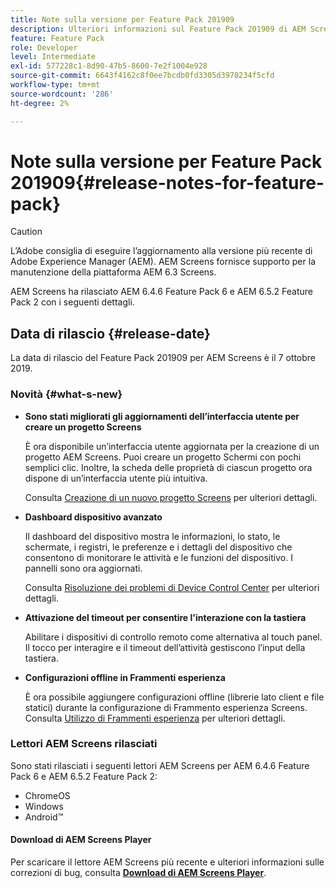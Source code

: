 ```yaml
---
title: Note sulla versione per Feature Pack 201909
description: Ulteriori informazioni sul Feature Pack 201909 di AEM Screens rilasciato il 31 luglio 2019.
feature: Feature Pack
role: Developer
level: Intermediate
exl-id: 577228c1-8d90-47b5-8600-7e2f1004e928
source-git-commit: 6643f4162c8f0ee7bcdb0fd3305d3978234f5cfd
workflow-type: tm+mt
source-wordcount: '286'
ht-degree: 2%

---
```


# Note sulla versione per Feature Pack 201909{#release-notes-for-feature-pack}

>[!CAUTION]
>
>L’Adobe consiglia di eseguire l’aggiornamento alla versione più recente di Adobe Experience Manager (AEM). AEM Screens fornisce supporto per la manutenzione della piattaforma AEM 6.3 Screens.

AEM Screens ha rilasciato AEM 6.4.6 Feature Pack 6 e AEM 6.5.2 Feature Pack 2 con i seguenti dettagli.

## Data di rilascio {#release-date}

La data di rilascio del Feature Pack 201909 per AEM Screens è il 7 ottobre 2019.

### Novità {#what-s-new}

* **Sono stati migliorati gli aggiornamenti dell’interfaccia utente per creare un progetto Screens**

  È ora disponibile un’interfaccia utente aggiornata per la creazione di un progetto AEM Screens. Puoi creare un progetto Schermi con pochi semplici clic. Inoltre, la scheda delle proprietà di ciascun progetto ora dispone di un’interfaccia utente più intuitiva.

  Consulta [Creazione di un nuovo progetto Screens](creating-a-screens-project.md) per ulteriori dettagli.

* **Dashboard dispositivo avanzato**

  Il dashboard del dispositivo mostra le informazioni, lo stato, le schermate, i registri, le preferenze e i dettagli del dispositivo che consentono di monitorare le attività e le funzioni del dispositivo. I pannelli sono ora aggiornati.

  Consulta [Risoluzione dei problemi di Device Control Center](monitoring-screens.md) per ulteriori dettagli.

* **Attivazione del timeout per consentire l&#39;interazione con la tastiera**

  Abilitare i dispositivi di controllo remoto come alternativa al touch panel. Il tocco per interagire e il timeout dell’attività gestiscono l’input della tastiera.

* **Configurazioni offline in Frammenti esperienza**

  È ora possibile aggiungere configurazioni offline (librerie lato client e file statici) durante la configurazione di Frammento esperienza Screens.
Consulta [Utilizzo di Frammenti esperienza](experience-fragments-in-screens.md) per ulteriori dettagli.

### Lettori AEM Screens rilasciati

Sono stati rilasciati i seguenti lettori AEM Screens per AEM 6.4.6 Feature Pack 6 e AEM 6.5.2 Feature Pack 2:

* ChromeOS
* Windows
* Android™

#### Download di AEM Screens Player

Per scaricare il lettore AEM Screens più recente e ulteriori informazioni sulle correzioni di bug, consulta [**Download di AEM Screens Player**](https://download.macromedia.com/screens/).
